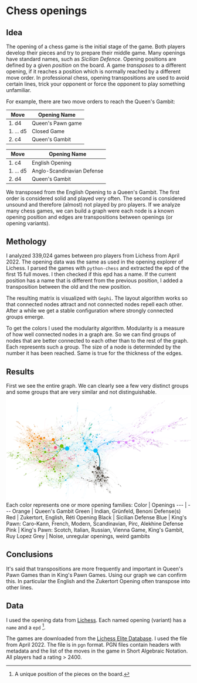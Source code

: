 
# Chess openings

## Idea

The opening of a chess game is the initial stage of the game. Both players develop their pieces and try to prepare their middle game. Many openings have standard names, such as _Sicilian Defence_. Opening positions are defined by a given _position_ on the board. A game _transposes_ to a different opening, if it reaches a position which is normally reached by a different move order. In professional chess, opening transpositions are used to avoid certain lines, trick your opponent or force the opponent to play something unfamiliar.

For example, there are two move orders to reach the Queen's Gambit:

Move | Opening Name
--- | ---
1\. d4 | Queen's Pawn game
1\. ... d5 | Closed Game
2\. c4 | Queen's Gambit

Move | Opening Name
--- | ---
1\. c4 | English Opening
1\. ... d5 | Anglo-Scandinavian Defense
2\. d4 | Queen's Gambit

We transposed from the English Opening to a Queen's Gambit. The first order is considered solid and played very often. The second is considered unsound and therefore (almost) not played by pro players. If we analyze many chess games, we can build a graph were each node is a known opening position and edges are transpositions between openings (or opening variants).

## Methology

I analyzed 339,024 games between pro players from Lichess from April 2022. The opening data was the same as used in the opening explorer of Lichess. I parsed the games with `python-chess` and extracted the epd of the first 15 full moves. I then checked if this epd has a name. If the current position has a name that is different from the previous position, I added a transposition between the old and the new position.

The resulting matrix is visualized with `Gephi`. The layout algorithm works so that connected nodes attract and not connected nodes repell each other. After a while we get a stable configuration where strongly connected groups emerge.

To get the colors I used the modularity algorithm. Modularity is a measure of how well connected nodes in a graph are. So we can find groups of nodes that are better connected to each other than to the rest of the graph. Each represents such a group. The size of a node is determinded by the number it has been reached. Same is true for the thickness of the edges.

## Results

First we see the entire graph. We can clearly see a few very distinct groups and some groups that are very similar and not distinguishable.
![Complete_graph](/images/complete.png)
Each color represents one or more opening families:
Color | Openings
--- | ---
Orange | Queen's Gambit
Green | Indian, Grünfeld, Benoni Defense(s)
Red | Zukertort, English, Réti Opening
Black | Sicilian Defense
Blue | King's Pawn: Caro-Kann, French, Modern, Scandinavian, Pirc, Alekhine Defense
Pink | King's Pawn: Scotch, Italian, Russian, Vienna Game, King's Gambit, Ruy Lopez
Grey | Noise, unregular openings, weird gambits


## Conclusions

It's said that transpositions are more frequently and important in Queen's Pawn Games than in King's Pawn Games. Using our graph we can confirm this. In particular the English and the Zukertort Opening often transpose into other lines. 

## Data

I used the opening data from [Lichess](https://github.com/lichess-org/chess-openings). Each named opening (variant) has a `name` and a `epd` [^1].

[^1]: A unique position of the pieces on the board.

The games are downloaded from the [Lichess Elite Database](https://database.nikonoel.fr/). I used the file from April 2022. The file is in `pgn` format. PGN files contain headers with metadata and the list of the moves in the game in Short Algebraic Notation. All players had a rating > 2400.
